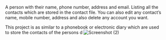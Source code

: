 A person with their name, phone number, address and email. Listing all the contacts which are stored in the contact file. You can also edit any contact’s name, mobile number, address and also delete any account you want.

This project is as similar to a phonebook or electronic diary which are used to store the contacts of the persons
d
![Screenshot (2)](https://user-images.githubusercontent.com/98905874/153756449-fd0cef70-1f7c-4414-9d21-a88844a7cf63.png)

